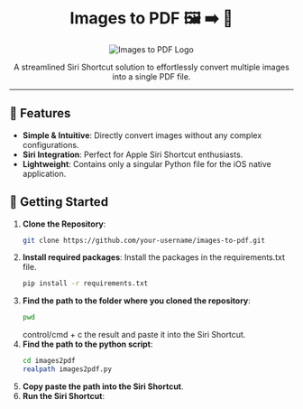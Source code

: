 <h1 align="center">Images to PDF 🖼️ ➡️ 📄</h1>

<div align="center">
    <img src="https://drive.google.com/file/d/1Jxdo9C4rA3HgFbfwCZcCHOdoNnaY6-nn/view?usp=drive_link" alt="Images to PDF Logo">
</div>

<p align="center">
    A streamlined Siri Shortcut solution to effortlessly convert multiple images into a single PDF file.
</p>

---

<h2>🌟 Features</h2>

- **Simple & Intuitive**: Directly convert images without any complex configurations.
- **Siri Integration**: Perfect for Apple Siri Shortcut enthusiasts.
- **Lightweight**: Contains only a singular Python file for the iOS native application.

<h2>🚀 Getting Started</h2>

1. **Clone the Repository**:
   ```bash
   git clone https://github.com/your-username/images-to-pdf.git

2. **Install required packages**:
   Install the packages in the requirements.txt file.
   ```bash
   pip install -r requirements.txt
   ```
3. **Find the path to the folder where you cloned the repository**:
   ```bash
   pwd
   ```
   control/cmd + c the result and paste it into the Siri Shortcut.
5. **Find the path to the python script**:
   ```bash
   cd images2pdf
   realpath images2pdf.py
   ```
6. **Copy paste the path into the Siri Shortcut**.
7. **Run the Siri Shortcut**:
